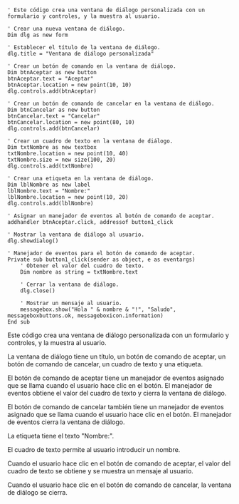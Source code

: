 ```visual basic (crea un código muy amplio y diferenciado, que difícilmente se repetirá nuevamente. El código debe estar en español. Por favor, explica el código.)
```

```visual basic
' Este código crea una ventana de diálogo personalizada con un formulario y controles, y la muestra al usuario.

' Crear una nueva ventana de diálogo.
Dim dlg as new form

' Establecer el título de la ventana de diálogo.
dlg.title = "Ventana de diálogo personalizada"

' Crear un botón de comando en la ventana de diálogo.
Dim btnAceptar as new button
btnAceptar.text = "Aceptar"
btnAceptar.location = new point(10, 10)
dlg.controls.add(btnAceptar)

' Crear un botón de comando de cancelar en la ventana de diálogo.
Dim btnCancelar as new button
btnCancelar.text = "Cancelar"
btnCancelar.location = new point(80, 10)
dlg.controls.add(btnCancelar)

' Crear un cuadro de texto en la ventana de diálogo.
Dim txtNombre as new textbox
txtNombre.location = new point(10, 40)
txtNombre.size = new size(100, 20)
dlg.controls.add(txtNombre)

' Crear una etiqueta en la ventana de diálogo.
Dim lblNombre as new label
lblNombre.text = "Nombre:"
lblNombre.location = new point(10, 20)
dlg.controls.add(lblNombre)

' Asignar un manejador de eventos al botón de comando de aceptar.
addhandler btnAceptar.click, addressof button1_click

' Mostrar la ventana de diálogo al usuario.
dlg.showdialog()

' Manejador de eventos para el botón de comando de aceptar.
Private sub button1_click(sender as object, e as eventargs)
    ' Obtener el valor del cuadro de texto.
    Dim nombre as string = txtNombre.text

    ' Cerrar la ventana de diálogo.
    dlg.close()

    ' Mostrar un mensaje al usuario.
    messagebox.show("Hola " & nombre & "!", "Saludo", messageboxbuttons.ok, messageboxicon.information)
End sub
```

Este código crea una ventana de diálogo personalizada con un formulario y controles, y la muestra al usuario.

La ventana de diálogo tiene un título, un botón de comando de aceptar, un botón de comando de cancelar, un cuadro de texto y una etiqueta.

El botón de comando de aceptar tiene un manejador de eventos asignado que se llama cuando el usuario hace clic en el botón. El manejador de eventos obtiene el valor del cuadro de texto y cierra la ventana de diálogo.

El botón de comando de cancelar también tiene un manejador de eventos asignado que se llama cuando el usuario hace clic en el botón. El manejador de eventos cierra la ventana de diálogo.

La etiqueta tiene el texto "Nombre:".

El cuadro de texto permite al usuario introducir un nombre.

Cuando el usuario hace clic en el botón de comando de aceptar, el valor del cuadro de texto se obtiene y se muestra un mensaje al usuario.

Cuando el usuario hace clic en el botón de comando de cancelar, la ventana de diálogo se cierra.